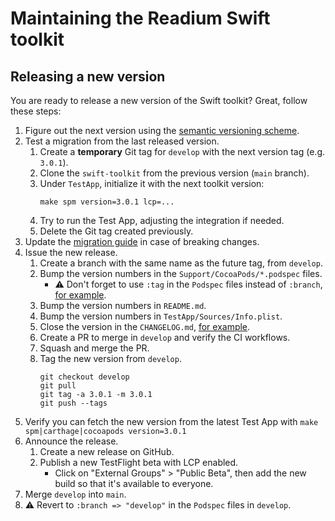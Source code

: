 # Maintaining the Readium Swift toolkit

## Releasing a new version

You are ready to release a new version of the Swift toolkit? Great, follow these steps:

1. Figure out the next version using the [semantic versioning scheme](https://semver.org).
2. Test a migration from the last released version.
    1. Create a **temporary** Git tag for `develop` with the next version tag (e.g. `3.0.1`).
    2. Clone the `swift-toolkit` from the previous version (`main` branch).
    3. Under `TestApp`, initialize it with the next toolkit version:
        ```shell
        make spm version=3.0.1 lcp=...
        ```
    4. Try to run the Test App, adjusting the integration if needed.
    5. Delete the Git tag created previously.
3. Update the [migration guide](Documentation/Migration%20Guide.md) in case of breaking changes.
4. Issue the new release.
    1. Create a branch with the same name as the future tag, from `develop`.
    2. Bump the version numbers in the `Support/CocoaPods/*.podspec` files.
        * :warning: Don't forget to use `:tag` in the `Podspec` files instead of `:branch`, [for example](https://github.com/readium/swift-toolkit/pull/353/commits/a0714589b3da928dd923ba78f379116715797333#diff-b726fa4aff3ea878dedf3e0f78607c09975ef5412966dc1b547d9b5e9e4b0d9cL9).
    3. Bump the version numbers in `README.md`.
    4. Bump the version numbers in `TestApp/Sources/Info.plist`.
    5. Close the version in the `CHANGELOG.md`, [for example](https://github.com/readium/swift-toolkit/pull/353/commits/a0714589b3da928dd923ba78f379116715797333#diff-06572a96a58dc510037d5efa622f9bec8519bc1beab13c9f251e97e657a9d4ed).
    6. Create a PR to merge in `develop` and verify the CI workflows.
    7. Squash and merge the PR.
    8. Tag the new version from `develop`.
        ```shell
        git checkout develop
        git pull
        git tag -a 3.0.1 -m 3.0.1
        git push --tags
        ```
5. Verify you can fetch the new version from the latest Test App with `make spm|carthage|cocoapods version=3.0.1`
7. Announce the release.
    1. Create a new release on GitHub.
    2. Publish a new TestFlight beta with LCP enabled.
        * Click on "External Groups" > "Public Beta", then add the new build so that it's available to everyone.
8. Merge `develop` into `main`.
9. :warning: Revert to `:branch => "develop"` in the `Podspec` files in `develop`.

